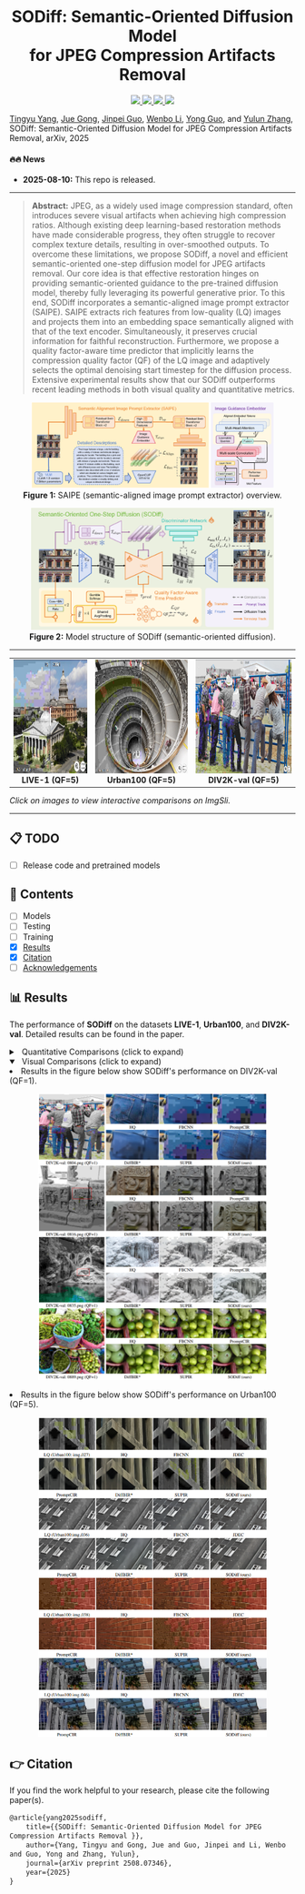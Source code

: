 <h1 align="center">
  SODiff: Semantic-Oriented Diffusion Model <br>
  for JPEG Compression Artifacts Removal 
</h1>




<p align="center">
  <a href="https://arxiv.org/abs/2508.07346">
    <img src="https://img.shields.io/badge/Paper-arXiv-red?logo=arxiv&logoSvg">
  </a>
  <a href="https://github.com/frakenation/SODiff/releases/tag/paper/supp.pdf">
    <img src="https://img.shields.io/badge/Supplementary_material-Paper-orange.svg">
<!--   </a>
  <a href="https://github.com/frakenation/SODiff/releases/tag/paper">
    <img src="https://img.shields.io/github/downloads/frakenation/SODiff/total.svg"> -->
  </a>
  <a href="https://github.com/frakenation/SODiff">
    <img src="https://visitor-badge.laobi.icu/badge?page_id=frakenation.SODiff&right_color=violet">
  </a>
  <a href="https://github.com/frakenation/SODiff">
    <img src="https://img.shields.io/github/stars/frakenation/SODiff?style=social">
  </a>
</p>

[Tingyu Yang](https://github.com/frakenation), [Jue Gong](https://github.com/gobunu), [Jinpei Guo](https://jp-guo.github.io/), [Wenbo Li](https://fenglinglwb.github.io/), [Yong Guo](https://www.guoyongcs.com/), and [Yulun Zhang](http://yulunzhang.com/), SODiff: Semantic-Oriented Diffusion Model for JPEG Compression Artifacts Removal, arXiv, 2025


#### 🔥🔥 News

- **2025-08-10:** This repo is released.
---

> **Abstract:** JPEG, as a widely used image compression standard, often introduces severe visual artifacts when achieving high compression ratios. Although existing deep learning-based restoration methods have made considerable progress, they often struggle to recover complex texture details, resulting in over-smoothed outputs. To overcome these limitations, we propose SODiff, a novel and efficient semantic-oriented one-step diffusion model for JPEG artifacts removal. Our core idea is that effective restoration hinges on providing semantic-oriented guidance to the pre-trained diffusion model, thereby fully leveraging its powerful generative prior. To this end, SODiff incorporates a semantic-aligned image prompt extractor (SAIPE). SAIPE extracts rich features from low-quality (LQ) images and projects them into an embedding space semantically aligned with that of the text encoder. Simultaneously, it preserves crucial information for faithful reconstruction. Furthermore, we propose a quality factor-aware time predictor that implicitly learns the compression quality factor (QF) of the LQ image and adaptively selects the optimal denoising start timestep for the diffusion process. Extensive experimental results show that our SODiff outperforms recent leading methods in both visual quality and quantitative metrics. 

<p align="center">
  <img src="images/SAIPE.png" alt="SAIPE" style="width:85%;"/><br>
  <b>Figure 1:</b> SAIPE (semantic-aligned image prompt extractor) overview.
</p>

<p align="center">
  <img src="images/SODiff.png" alt="SODiff model architecture" style="width:85%;"/><br>
  <b>Figure 2:</b> Model structure of SODiff (semantic-oriented diffusion).
</p>

---

<table>
  <tr>
    <td align="center">
      <a href="https://imgsli.com/NDA2NDk5"><img src="images/LIVE-1_church.png" height="200"/></a><br>
      <b>LIVE-1 (QF=5)</b>
    </td>
    <td align="center">
      <a href="https://imgsli.com/NDA2NTA2"><img src="images/Urban100_051.png" height="200"/></a><br>
      <b>Urban100 (QF=5)</b>
    </td>
    <td align="center">
      <a href="https://imgsli.com/NDA2NTA5"><img src="images/DIV2K_0804.png" height="200"/></a><br>
      <b>DIV2K-val (QF=5)</b>
    </td>
  </tr>
</table>

*Click on images to view interactive comparisons on ImgSli.*

</div>

---

## 📋 TODO

* [ ] Release code and pretrained models

## 🔗 Contents

- [ ] Models
- [ ] Testing
- [ ] Training
- [x] [Results](#Results)
- [x] [Citation](#Citation)
- [ ] [Acknowledgements](#Acknowledgements)

## <a name="results"></a>📊 Results
The performance of **SODiff** on the datasets **LIVE-1**, **Urban100**, and **DIV2K-val**. Detailed results can be found in the paper.

<details>
<summary>&ensp;Quantitative Comparisons (click to expand) </summary>
<li> Results in the Table below show SODiff's performance on different datasets. 
<p align="center">
<img src="images/Table_results.png" >
</p>
</li>
</details>

<details open>
<summary>&ensp;Visual Comparisons (click to expand) </summary>
<li> Results in the figure below show SODiff's performance on DIV2K-val (QF=1). 
<p align="center">
<img src="images/DIV2K_qf1.png" width="80%">
</p>
</li>
<li> Results in the figure below show SODiff's performance on Urban100 (QF=5). 
<p align="center">
<img src="images/Urban100_qf5.png" width="80%">
</p>
</li>
</details>


## <a name="citation"></a>👉 Citation

If you find the work helpful to your research, please cite the following paper(s).

```
@article{yang2025sodiff,
    title={{SODiff: Semantic-Oriented Diffusion Model for JPEG Compression Artifacts Removal }},
    author={Yang, Tingyu and Gong, Jue and Guo, Jinpei and Li, Wenbo and Guo, Yong and Zhang, Yulun},
    journal={arXiv preprint 2508.07346},
    year={2025}
}
```


